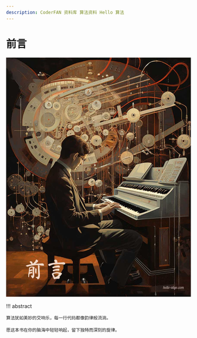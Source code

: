 ```yaml
---
description: CoderFAN 资料库 算法资料 Hello 算法
---
```


# 前言

<div class="center-table" markdown>

![前言](../assets/covers/chapter_preface.jpg)

</div>

!!! abstract

    算法犹如美妙的交响乐，每一行代码都像韵律般流淌。
    
    愿这本书在你的脑海中轻轻响起，留下独特而深刻的旋律。
